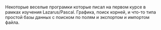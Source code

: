Некоторые веселые програмки которые писал на первом курсе в рамках изучения Lazarus/Pascal. Графика, поиск корней, и что-то типа простой базы данных с поиском по полям и экспортом и импортом файла.
